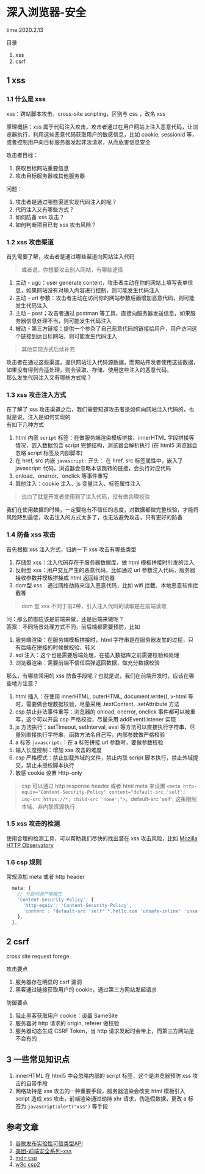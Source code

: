# 深入浏览器-安全

time:2020.2.13

目录  
1. xss
2. csrf

## 1 xss

### 1.1 什么是 xss

xss：跨站脚本攻击。cross-site scripting，区别与 css ，改名 xss

原理概括：xss 属于代码注入攻击，攻击者通过在用户网站上注入恶意代码，让浏览器执行，利用这些恶意代码获取用户的敏感信息，比如 cookie, sessionid 等，或者控制用户向目标服务器发起非法请求，从而危害信息安全

攻击者目标：  
1. 获取目标网站重要信息
2. 攻击目标服务器或其他服务器

问题：  
1. 攻击者是通过哪些渠道实现代码注入的呢？
2. 代码注入又有哪些方式？
3. 如何防备 xss 攻击？
4. 如何判断项目已有 xss 攻击风险？

### 1.2 xss 攻击渠道

首先需要了解，攻击者是通过哪些渠道向网站注入代码

> 或者说，你想要攻击别人网站，有哪些途径

1. 主动 - ugc：user generate content，攻击者主动在你的网站上填写表单信息，如果网站没有对输入内容进行控制，则可能发生代码注入
2. 主动 - url 参数：攻击者主动在访问你的网站参数后面增加恶意代码，则可能发生代码注入
3. 主动 - post；攻击者通过 postman 等工具，直接向服务器发送信息，如果服务器信息处理不当，则可能发生代码注入
4. 被动 - 第三方链接：提供一个参杂了自己恶意代码的链接给用户，用户访问这个链接到达目标网站，则可能发生代码注入

> 其他实现方式后续补充

攻击者在通过这些渠道，提供网站注入代码源数据，而网站开发者使用这些数据，如果没有得到合适处理，则会读取、存储、使用这些注入的恶意代码。  
那么发生代码注入又有哪些方式呢？

### 1.3 xss 攻击注入方式

在了解了 xss 攻击渠道之后，我们需要知道攻击者是如何向网站注入代码的，也就是说，注入是如何实现的  
有如下几种方式  
1. html 内嵌 `script` 标签：在做服务端渲染模板拼接、innerHTML 字段拼接等情况，嵌入数据包含 script 完整结构，浏览器会解析执行 (在 html5 浏览器会忽略 script 标签及内部脚本)
2. 在 href, src 内嵌 `javascript:` 开头： 在 href, src 标签属性中，嵌入了 javascript: 代码，浏览器会忽略本该跳转的链接，会执行对应代码
3. onload、onerror、onclick 等事件重写
4. 其他注入：cookie 注入、js 变量注入、标签属性注入

> 说白了就是开发者使用到了注入代码，没有做合理校验

我们在使用数据的时候，一定要抱有不信任的态度，对数据都做完整校验，才能将风险降到最低，攻击注入的方式太多了，也无法避免攻击，只有更好的防备

### 1.4 防备 xss 攻击

首先根据 xss 注入方式，归纳一下 xss 攻击有哪些类型  
1. 存储型 xss：注入代码存在于服务器数据库，做 html 模板拼接时引发的注入
2. 反射型 xss：用户交互产生的恶意代码，比如通过 url 参数注入代码，服务器接收参数并模板拼接成 html 返回给浏览器
3. dom型 xss：通过网络劫持来注入恶意代码，比如 wifi 拦截、本地恶意软件拦截等

> dom 型 xss 不同于前2种，引入注入代码的读取是在前端读取

问：那么防御应该是前端来做，还是后端来做呢？  
答案：不同场景处理方式不同，前后端都需要预防，比如  
1. 服务端渲染：在服务端模板拼接时，html 字符串是在服务器发生的过程，只有后端在拼接的时候做校验、转义
2. sql 注入：这个也是需要后端处理，在插入数据库之前需要校验和处理
3. 浏览器渲染：需要前端不信任后弹返回数据，做充分数据校验

那么，有哪些常用的 xss 防备手段呢？也就是说，我们在前端开发时，应该在哪些地方注意？  
1. html 插入：在使用 innerHTML, outerHTML, document.write(), v-html 等时，需要做合理数据校验，尽量采用 .textContent, .setAttribute 方法
2. csp 禁止非法事件重写：浏览器的 onload, onerror, onclick 事件都可以被重写，这个可以开启 csp 严格校验，尽量采用 addEventListener 实现
3. js 方法执行：setTimeout, setInterval, eval 等方法可以直接执行字符串，尽量别直接执行字符串，函数方法名自己写，内部参数做严格校验
4. a 标签 `javascript:`：在 a 标签拼接 url 参数时，要做参数校验
5. 输入长度控制：增加 xss 攻击的难度
6. csp 严格模式：禁止加载外域的文件，禁止内联 script 脚本执行，禁止外域提交，禁止未授权脚本执行
7. 敏感 cookie 设置 Http-only

> csp 可以通过 http response header 或者 html meta 来设置 `<meta http-equiv="Content-Security-Policy" content="default-src 'self'; img-src https://*; child-src 'none';">`。default-src 'self'; 这条限制本域、非内联资源执行

### 1.5 xss 攻击的检测

使用合理的检测工具，可以帮助我们尽快的找出潜在 xss 攻击风险，比如 [Mozilla HTTP Observatory](https://github.com/mozilla/http-observatory/)

### 1.6 csp 规则

常规添加 meta 或者 http header 

```javascript
  meta: {
    // 开启同源严格模式
    'Content-Security-Policy': { 
      'http-equiv': 'Content-Security-Policy', 
      'content': "default-src 'self' *.hello.com 'unsafe-inline' 'unsafe-eval'; font-src 'self' data:; img-src 'self' data: blob:; connect-src 'self' http: ws:;" 
    },
  },
```

## 2 csrf

cross site request forege

攻击要点  
1. 服务器存在明显的 csrf 漏洞
2. 黑客通过链接获取用户的 cookie，通过第三方网站发起请求

防御要点  
1. 阻止黑客获取用户 cookie：设置 SameSite
2. 服务器对 http 请求的 origin, referer 做校验
3. 服务器动态生成 CSRF Token，当 http 请求发起时会带上，而第三方网站是不会有的

## 3 一些常见知识点

1. innerHTML 在 html5 中会忽略内部的 script 标签，这个是浏览器预防 xss 攻击的自带手段
2. 网络劫持是 xss 攻击的一种重要手段，服务器渲染会改变 html 模板引入 script 造成 xss 攻击，前端渲染通过劫持 xhr 请求，伪造假数据，更改 a 标签为 `javascript:alert("xss")` 等手段

## 参考文章

1. [谷歌发布实验性可信类型API](https://www.infoq.cn/article/4WBLNleOo*sheHEAN0lX)
2. [美团-前端安全系列-xss](https://segmentfault.com/a/1190000016551188#item-1)
3. [mdn csp](https://developer.mozilla.org/zh-CN/docs/Web/HTTP/CSP)
4. [w3c csp2](https://www.w3.org/TR/CSP2/)
